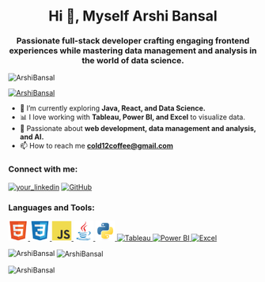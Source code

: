 <h1 align="center">Hi 👋, Myself Arshi Bansal</h1>
<h3 align="center">Passionate full-stack developer crafting engaging frontend experiences while mastering data management and analysis in the world of data science.</h3>

<p align="left"> <img src="https://komarev.com/ghpvc/?username=ArshiBansal&label=Profile%20views&color=0e75b6&style=flat" alt="ArshiBansal" /> </p>

<p align="left"> <a href="https://github.com/ryo-ma/github-profile-trophy"><img src="https://github-profile-trophy.vercel.app/?username=ArshiBansal" alt="ArshiBansal" /></a> </p>

- 🌱 I’m currently exploring **Java, React, and Data Science.**
- 📊 I love working with **Tableau, Power BI, and Excel** to visualize data.
- 🚀 Passionate about **web development, data management and analysis, and AI.**
- 📫 How to reach me **cold12coffee@gmail.com**

<h3 align="left">Connect with me:</h3>
<p align="left">
<a href="[https://linkedin.com/in/your_linkedin](https://www.linkedin.com/in/arshi-095b29298/)" target="blank"><img align="center" src="https://raw.githubusercontent.com/rahuldkjain/github-profile-readme-generator/master/src/images/icons/Social/linked-in-alt.svg" alt="your_linkedin" height="30" width="40" /></a>
<a href="https://github.com/ArshiBansal" target="blank"><img align="center" src="https://raw.githubusercontent.com/rahuldkjain/github-profile-readme-generator/master/src/images/icons/Social/github.svg" alt="GitHub" height="30" width="40" /></a>
</p>

<h3 align="left">Languages and Tools:</h3>
<p align="left"> 
<a href="https://developer.mozilla.org/en-US/docs/Web/HTML" target="_blank" rel="noreferrer"> <img src="https://raw.githubusercontent.com/devicons/devicon/master/icons/html5/html5-original.svg" alt="HTML" width="40" height="40"/> </a>
<a href="https://developer.mozilla.org/en-US/docs/Web/CSS" target="_blank" rel="noreferrer"> <img src="https://raw.githubusercontent.com/devicons/devicon/master/icons/css3/css3-original.svg" alt="CSS" width="40" height="40"/> </a>
<a href="https://developer.mozilla.org/en-US/docs/Web/JavaScript" target="_blank" rel="noreferrer"> <img src="https://raw.githubusercontent.com/devicons/devicon/master/icons/javascript/javascript-original.svg" alt="JavaScript" width="40" height="40"/> </a>
<a href="https://www.java.com" target="_blank" rel="noreferrer"> <img src="https://raw.githubusercontent.com/devicons/devicon/master/icons/java/java-original.svg" alt="Java" width="40" height="40"/> </a>
<a href="https://www.python.org" target="_blank" rel="noreferrer"> <img src="https://raw.githubusercontent.com/devicons/devicon/master/icons/python/python-original.svg" alt="Python" width="40" height="40"/> </a>
<a href="https://www.tableau.com" target="_blank"> <img src="https://www.vectorlogo.zone/logos/tableau/tableau-icon.svg" alt="Tableau" width="40" height="40"/> </a>
<a href="https://powerbi.microsoft.com/" target="_blank"> <img src="https://www.vectorlogo.zone/logos/microsoft_powerbi/microsoft_powerbi-icon.svg" alt="Power BI" width="40" height="40"/> </a>
<a href="https://www.microsoft.com/en-us/microsoft-365/excel" target="_blank"> <img src="https://www.vectorlogo.zone/logos/microsoft_excel/microsoft_excel-icon.svg" alt="Excel" width="40" height="40"/> </a>
</p>

<p><img align="left" src="https://github-readme-stats.vercel.app/api/top-langs?username=ArshiBansal&show_icons=true&locale=en&layout=compact" alt="ArshiBansal" /></p>

<p>&nbsp;<img align="center" src="https://github-readme-stats.vercel.app/api?username=ArshiBansal&show_icons=true&locale=en" alt="ArshiBansal" /></p>

<p><img align="center" src="https://github-readme-streak-stats.herokuapp.com/?user=ArshiBansal&" alt="ArshiBansal" /></p>
